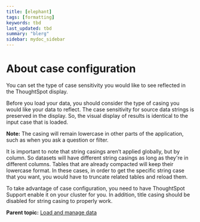 ```yaml
---
title: [elephant]
tags: [formatting]
keywords: tbd
last_updated: tbd
summary: "blerg"
sidebar: mydoc_sidebar
---
```

# About case configuration

You can set the type of case sensitivity you would like to see reflected in the ThoughtSpot display.

Before you load your data, you should consider the type of casing you would like your data to reflect. The case sensitivity for source data strings is preserved in the display. So, the visual display of results is identical to the input case that is loaded.

**Note:** The casing will remain lowercase in other parts of the application, such as when you ask a question or filter.

It is important to note that string casings aren’t applied globally, but by column. So datasets will have different string casings as long as they're in different columns. Tables that are already compacted will keep their lowercase format. In these cases, in order to get the specific string case that you want, you would have to truncate related tables and reload them.

To take advantage of case configuration, you need to have ThoughtSpot Support enable it on your cluster for you. In addition, title casing should be disabled for string casing to properly work.

**Parent topic:** [Load and manage data](../../admin/loading/loading_intro.html)

